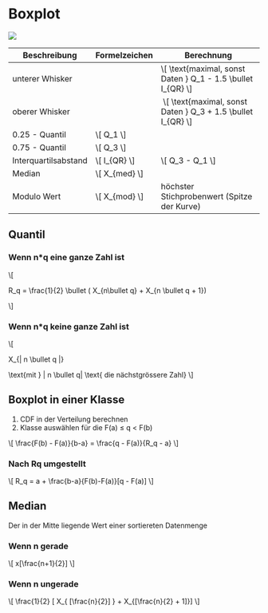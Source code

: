 # Boxplot

![](images/IMG_0206.jpeg)

| Beschreibung | Formelzeichen | Berechnung |
|--|--|--|
| unterer Whisker | | \\[ \text{maximal, sonst Daten } Q_1 - 1.5 \bullet I_{QR} \\] |
| oberer Whisker | | \\[ \text{maximal, sonst Daten } Q_3 + 1.5 \bullet I_{QR} \\] |
| 0.25 - Quantil | \\[ Q_1 \\] | |
| 0.75 - Quantil | \\[ Q_3 \\] | |
| Interquartilsabstand | \\[ I_{QR} \\] | \\[ Q_3 - Q_1 \\] |
| Median | \\[ X_{med} \\] | |
| Modulo Wert | \\[ X_{mod} \\] | höchster Stichprobenwert (Spitze der Kurve) | 

## Quantil

### Wenn n*q eine ganze Zahl ist

\\[

R_q = \frac{1}{2} \bullet ( X_{n\bullet q} + X_{n \bullet q + 1})

\\]

### Wenn n*q keine ganze Zahl ist

\\[

X_{| n \bullet q |}

\text{mit } | n \bullet q| \text{ die nächstgrössere Zahl}
\\]

## Boxplot in einer Klasse

1. CDF in der Verteilung berechnen
2. Klasse auswählen für die F(a) ≤ q < F(b)

\\[
	\frac{F(b) - F(a)}{b-a} = \frac{q - F(a)}{R_q - a}
\\]

### Nach Rq umgestellt

\\[
	R_q = a + \frac{b-a}{F(b)-F(a)}[q - F(a)]
\\]

## Median
Der in der Mitte liegende Wert einer sortiereten Datenmenge
### Wenn n gerade

\\[
	x[\frac{n+1}{2}]
\\]

### Wenn n ungerade

\\[
	\frac{1}{2} [ X_{ [\frac{n}{2}] } + X_{[\frac{n}{2} + 1]}]
\\]
